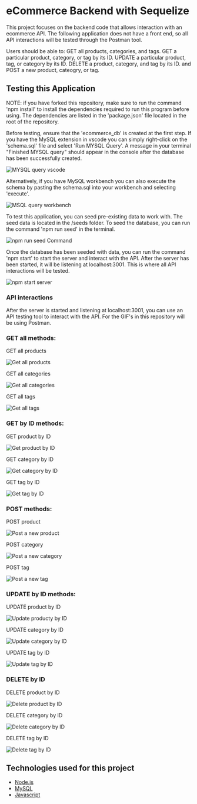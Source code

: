 # eCommerce Backend with Sequelize 

This project focuses on the backend code that allows interaction with an ecommerce API. The following application does not have a front end, so all API interactions will be tested through the Postman tool. 

Users should be able to: GET all products, categories, and tags. GET a particular product, category, or tag by its ID. UPDATE a particular product, tag, or category by its ID. DELETE a product, category, and tag by its ID. and POST a new product, cateogry, or tag. 

## Testing this Application 

NOTE: if you have forked this repository, make sure to run the command 'npm install' to install the dependencies required to run this program before using. The dependencies are listed in the 'package.json' file located in the root of the repository. 

Before testing, ensure that the 'ecommerce_db' is created at the first step. If you have the MySQL extension in vscode you can simply right-click on the 'schema.sql' file and select 'Run MYSQL Query'. A message in your terminal "Finished MYSQL query" should appear in the console after the database has been successfully created. 

![MYSQL query vscode](/Assets/sqlvscode.gif)

Alternatively, if you have MySQL workbench you can also execute the schema by pasting the schema.sql into your workbench and selecting 'execute'.

![MSQL query workbench](/Assets/sqlworkbench.gif)

To test this application, you can seed pre-existing data to work with. The seed data is located in the /seeds folder. To seed the database, you can run the command 'npm run seed' in the terminal. 

![npm run seed Command](/Assets/npmrunseed.gif)

Once the database has been seeded with data, you can run the command 'npm start' to start the server and interact with the API. After the server has been started, it will be listening at localhost:3001. This is where all API interactions will be tested. 

![npm start server](/Assets/npmstart.gif)

### API interactions

After the server is started and listening at localhost:3001, you can use an API testing tool to interact with the API. For the GIF's in this repository will be using Postman. 

### GET all methods: 

GET all products

![Get all products](/Assets/getallproducts.gif)


GET all categories

![Get all categories](/Assets/getallcategories.gif)


GET all tags

![Get all tags](/Assets/getalltags.gif)


### GET by ID methods: 

GET product by ID

![Get product by ID](/Assets/getproductbyid.gif)

GET category by ID

![Get category by ID](/Assets/getcategorybyid.gif)

GET tag by ID 

![Get tag by ID](/Assets/gettagbyid.gif)

### POST methods:

POST product

![Post a new product](/Assets/postproduct.gif)

POST category

![Post a new category](/Assets/postcategory.gif)

POST tag

![Post a new tag](/Assets/posttag.gif)

### UPDATE by ID methods: 

UPDATE product by ID 

![Update producty by ID](/Assets/updateproductbyid.gif)

UPDATE category by ID

![Update category by ID](/Assets/updatecategorybyid.gif)

UPDATE tag by ID 

![Update tag by ID](/Assets/updatetagbyid.gif)

### DELETE by ID 

DELETE product by ID

![Delete product by ID](/Assets/deleteproduct.gif)

DELETE category by ID

![Delete category by ID](/Assets/deletecategory.gif)

DELETE tag by ID

![Delete tag by ID](/Assets/deletetag.gif)

## Technologies used for this project

- [Node.js](https://nodejs.org/en/)
- [MySQL](https://www.mysql.com/)
- [Javascript](https://www.javascript.com/)
